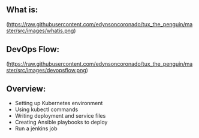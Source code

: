 ## What is:
(https://raw.githubusercontent.com/edynsoncoronado/tux_the_penguin/master/src/images/whatis.png)

## DevOps Flow:
(https://raw.githubusercontent.com/edynsoncoronado/tux_the_penguin/master/src/images/devopsflow.png)

## Overview:
- Setting up Kubernetes environment
- Using kubectl commands
- Writing deployment and service files
- Creating Ansible playbooks to deploy
- Run a jenkins job